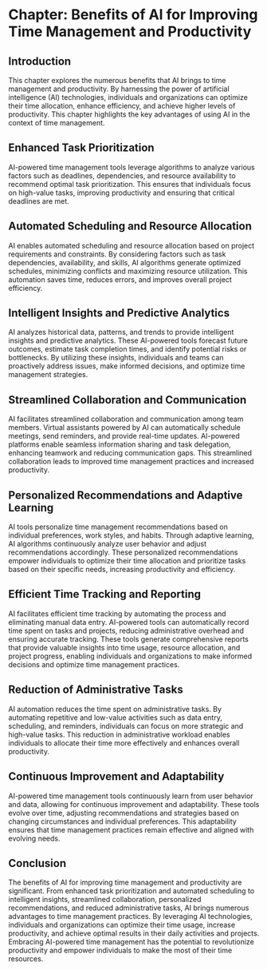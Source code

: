 Chapter: Benefits of AI for Improving Time Management and Productivity
======================================================================

Introduction
------------

This chapter explores the numerous benefits that AI brings to time management and productivity. By harnessing the power of artificial intelligence (AI) technologies, individuals and organizations can optimize their time allocation, enhance efficiency, and achieve higher levels of productivity. This chapter highlights the key advantages of using AI in the context of time management.

Enhanced Task Prioritization
----------------------------

AI-powered time management tools leverage algorithms to analyze various factors such as deadlines, dependencies, and resource availability to recommend optimal task prioritization. This ensures that individuals focus on high-value tasks, improving productivity and ensuring that critical deadlines are met.

Automated Scheduling and Resource Allocation
--------------------------------------------

AI enables automated scheduling and resource allocation based on project requirements and constraints. By considering factors such as task dependencies, availability, and skills, AI algorithms generate optimized schedules, minimizing conflicts and maximizing resource utilization. This automation saves time, reduces errors, and improves overall project efficiency.

Intelligent Insights and Predictive Analytics
---------------------------------------------

AI analyzes historical data, patterns, and trends to provide intelligent insights and predictive analytics. These AI-powered tools forecast future outcomes, estimate task completion times, and identify potential risks or bottlenecks. By utilizing these insights, individuals and teams can proactively address issues, make informed decisions, and optimize time management strategies.

Streamlined Collaboration and Communication
-------------------------------------------

AI facilitates streamlined collaboration and communication among team members. Virtual assistants powered by AI can automatically schedule meetings, send reminders, and provide real-time updates. AI-powered platforms enable seamless information sharing and task delegation, enhancing teamwork and reducing communication gaps. This streamlined collaboration leads to improved time management practices and increased productivity.

Personalized Recommendations and Adaptive Learning
--------------------------------------------------

AI tools personalize time management recommendations based on individual preferences, work styles, and habits. Through adaptive learning, AI algorithms continuously analyze user behavior and adjust recommendations accordingly. These personalized recommendations empower individuals to optimize their time allocation and prioritize tasks based on their specific needs, increasing productivity and efficiency.

Efficient Time Tracking and Reporting
-------------------------------------

AI facilitates efficient time tracking by automating the process and eliminating manual data entry. AI-powered tools can automatically record time spent on tasks and projects, reducing administrative overhead and ensuring accurate tracking. These tools generate comprehensive reports that provide valuable insights into time usage, resource allocation, and project progress, enabling individuals and organizations to make informed decisions and optimize time management practices.

Reduction of Administrative Tasks
---------------------------------

AI automation reduces the time spent on administrative tasks. By automating repetitive and low-value activities such as data entry, scheduling, and reminders, individuals can focus on more strategic and high-value tasks. This reduction in administrative workload enables individuals to allocate their time more effectively and enhances overall productivity.

Continuous Improvement and Adaptability
---------------------------------------

AI-powered time management tools continuously learn from user behavior and data, allowing for continuous improvement and adaptability. These tools evolve over time, adjusting recommendations and strategies based on changing circumstances and individual preferences. This adaptability ensures that time management practices remain effective and aligned with evolving needs.

Conclusion
----------

The benefits of AI for improving time management and productivity are significant. From enhanced task prioritization and automated scheduling to intelligent insights, streamlined collaboration, personalized recommendations, and reduced administrative tasks, AI brings numerous advantages to time management practices. By leveraging AI technologies, individuals and organizations can optimize their time usage, increase productivity, and achieve optimal results in their daily activities and projects. Embracing AI-powered time management has the potential to revolutionize productivity and empower individuals to make the most of their time resources.
